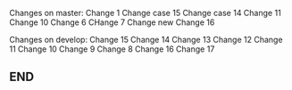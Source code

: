 Changes on master:
Change 1
Change case 15
Change case 14
Change 11
Change 10
Change 6
CHange 7
Change new
Change 16

Changes on develop:
Change 15
Change 14
Change 13
Change 12
Change 11
Change 10
Change 9
Change 8
Change 16
Change 17

## END ##